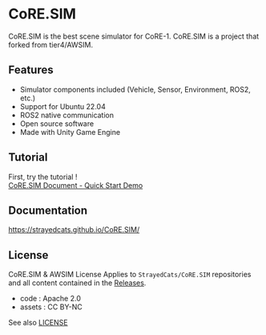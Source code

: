 # CoRE.SIM

CoRE.SIM is the best scene simulator for CoRE-1. CoRE.SIM is a project that forked from tier4/AWSIM.

## Features

- Simulator components included (Vehicle, Sensor, Environment, ROS2, etc.)
- Support for Ubuntu 22.04
- ROS2 native communication
- Open source software
- Made with Unity Game Engine

## Tutorial

First, try the tutorial !  
[CoRE.SIM Document - Quick Start Demo](https://strayedcats.github.io/CoRE.SIM/GettingStarted/QuickStartDemo/)

## Documentation

https://strayedcats.github.io/CoRE.SIM/

## License

CoRE.SIM & AWSIM License
Applies to `StrayedCats/CoRE.SIM` repositories and all content contained in the [Releases](https://github.com/StrayedCats/CoRE.SIM/releases).

- code : Apache 2.0
- assets : CC BY-NC

See also [LICENSE](./LICENSE)